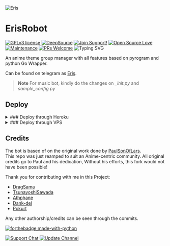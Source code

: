 <!--[Written by Soumyabrata Mukherjee. Visit blog freeplayus.in]-->

![Eris](https://cdn.realsport101.com/images/ncavvykf/epicstream/3ee7991dbd5b8c5d51fee14b420a0665f74a064d-1280x720.jpg?rect=0,0,1279,720&w=700&h=394&dpr=2)
# ErisRobot
[![GPLv3 license](https://img.shields.io/badge/License-GPLv3-blue.svg)](http://perso.crans.org/besson/LICENSE.html)
[![DeepSource](https://static.deepsource.io/deepsource-badge-light-mini.svg)](https://deepsource.io/gh/Soumyabrata-eng/ErisBot/?ref=repository-badge)
[![Join Support!](https://img.shields.io/badge/Join%20Channel-!-red)](https://t.me/bloggerminds) 
[![Open Source Love](https://badges.frapsoft.com/os/v2/open-source.png?v=103)](https://github.com/ellerbrock/open-source-badges/) 
[![Maintenance](https://img.shields.io/badge/Maintained%3F-yes-green.svg)](https://GitHub.com/Naereen/StrapDown.js/graphs/commit-activity) 
[![PRs Welcome](https://img.shields.io/badge/PRs-welcome-brightgreen.svg?style=flat-square)](https://makeapullrequest.com)
![Typing SVG](https://readme-typing-svg.herokuapp.com/?lines=Welcome+To+Eris's+Repo!;A+simple+group+modular+bot!;with+all+features!)

An anime theme group manager with all features based on pyrogram and python Go Wrapper.

Can be found on telegram as [Eris](https://t.me/ErisRobot_bot).

> **Note**
> For music bot, kindly do the changes on <i>_init.py</i> and <i>sample_config.py</i> 

## Deploy
<details> 
   <summary> ### Deploy through Heroku</summary>
   <p> Click the below svg button to deploy. <br/>
   <a href="https://www.freeplayus.in/p/repository-cloner.html"><img src="https://www.herokucdn.com/deploy/button.svg" alt="Deploy"></a> </p>
</details>
<details> 
   <summary> ### Deploy through VPS </summary>
   <p>  </p>
</details>


## Credits
The bot is based of on the original work done by [PaulSonOfLars](https://github.com/PaulSonOfLars). <br>
This repo was just reamped to suit an Anime-centric community. All original credits go to Paul and his dedication, Without his efforts, this fork would not have been possible!

Thank you for contributing with me in this Project:
+ [DragSama](https://github.com/DragSama)
+ [TsunayoshiSawada](https://github.com/TsunayoshiSawada)
+ [Athphane](https://github.com/athphane)
+ [Dank-del](https://github.com/Dank-del)
+ [Pokurt](https://github.com/Pokurt)

Any other authorship/credits can be seen through the commits.

[![forthebadge made-with-python](http://ForTheBadge.com/images/badges/made-with-python.svg)](https://www.python.org/)

<a href="https://t.me/bloggerminds"> <img src="https://img.shields.io/badge/Support-Chat-blue?&logo=telegram" alt="Support Chat" /> 
<a href="https://t.me/bloggerminds"> <img src="https://img.shields.io/badge/Update-Channel-blue?&logo=telegram" alt="Update Channel" />

<!--[Written by Soumyabrata Mukherjee. Visit blog freeplayus.in]-->

